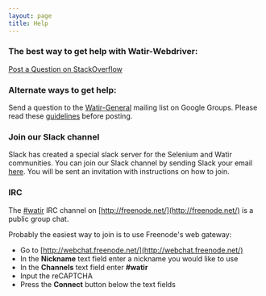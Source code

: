 ```yaml
---
layout: page
title: Help
---
```


### The best way to get help with Watir-Webdriver:
[Post a Question on StackOverflow](http://stackoverflow.com/questions/tagged/watir-webdriver)

### Alternate ways to get help:
Send a question to the [Watir-General](https://groups.google.com/forum/#!forum/watir-general) mailing list on Google Groups. Please read these [guidelines](https://github.com/watir/watir/wiki/Guidelines-for-Posting-to-Watir-General-Google-Group) before posting.

### Join our Slack channel
Slack has created a special slack server for the Selenium and Watir communities. You can join our Slack channel by sending Slack your email [here](http://seleniumhq.herokuapp.com). You will be sent an invitation with instructions on how to join.

### IRC
The [#watir](irc://chat.freenode.net/watir) IRC channel on [http://freenode.net/](http://freenode.net/) is a public group chat.

Probably the easiest way to join is to use Freenode's web gateway:

* Go to [http://webchat.freenode.net/](http://webchat.freenode.net/)
* In the **Nickname** text field enter a nickname you would like to use
* In the **Channels** text field enter **#watir**
* Input the reCAPTCHA
* Press the **Connect** button below the text fields


